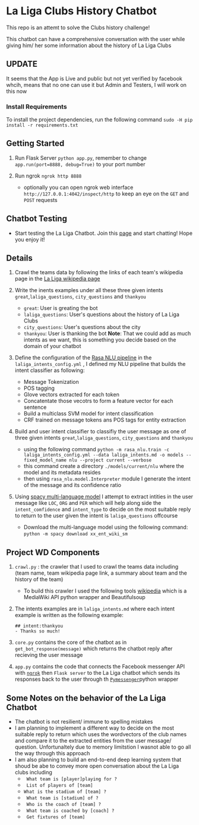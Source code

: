 # La Liga Clubs History Chatbot

This repo is an attemt to solve the Clubs history challenge!

This chatbot can have a comprehensive conversation with the user while giving him/ her some information about the history of La Liga Clubs

## UPDATE
It seems that the App is Live and public but not yet verified by facebook whcih, means that no one can use it but Admin and Testers, I will work on this now

### Install Requirements

To install the project dependencies, run the following command
	`sudo -H pip install -r requirements.txt`


## Getting Started

1. Run Flask Server `python app.py`, remember to change `app.run(port=8888, debug=True)` to your port number

2. Run ngrok `ngrok http 8888`
	- optionally you can open ngrok web interface `http://127.0.0.1:4042/inspect/http` to keep an eye on the `GET` and `POST` requests


## Chatbot Testing

- Start testing the La Liga Chatbot. Join this [page](https://www.facebook.com/La-Liga-Chatbot-Page-468645753642557/) and start chatting! Hope you enjoy it!


## Details

1. Crawl the teams data by following the links of each team's wikipedia page in the [La Liga wikipedia page](https://en.wikipedia.org/wiki/La_Liga?oldformat=true)

2. Write the inents examples under all these three given intents `great`,`laliga_questions`, `city_questions` and `thankyou`
	- `great`: User is greating the bot
	- `laliga_questions`: User's questions about the history of La Liga Clubs
	- `city_questions`: User's questions about the city
	- `thankyou`: User is thanking the bot
	__Note__: That we could add as much intents as we want, this is something you decide based on the domain of your chatbot 

3. Define the configuration of the [Rasa NLU pipeline](https://rasa.com/docs/nlu/choosing_pipeline/) in the `laliga_intents_config.yml` , I defined my NLU pipeline that builds the intent classifier as following:
	- Message Tokenization
	- POS tagging
	- Glove vectors extracted for each token
	- Concatentate those vecotrs to form a feature vector for each sentence
	- Build a multiclass SVM model for intent classification
	- CRF trained on message tokens ans POS tags for entity extraction

4. Build and user intent classifier to classifiy the user message as one of three given intents `great`,`laliga_questions`, `city_questions` and `thankyou`
	- using the following command
		`python -m rasa_nlu.train -c laliga_intents_config.yml --data laliga_intents.md -o models --fixed_model_name nlu --project current --verbose`
	- this command create a directory `./models/current/nlu` where the model and its metadata resides
	- then using `rasa_nlu.model.Interpreter` module I generate the intent of the message and its confidence ratio

5. Using [spacy multi-language model](https://spacy.io/models/xx) I attempt to extract intities in the user message like `LOC`, `ORG` and `PER` which will help along side the `intent_comfidence` and `intent_type` to decide on the most suitable reply to return to the user given the intent is `laliga_questions` offcourse
	- Download the multi-language model using the following command:
		`python -m spacy download xx_ent_wiki_sm`



## Project WD Components

1. `crawl.py` : the crawler that I used to crawl the teams data including (team name, team wikipedia page link, a summary about team and the history of the team)
	- To build this crawler I used the following tools [wikipedia](https://pypi.org/project/wikipedia/) which is a MediaWiki API python wrapper and Beautifulsoup

2. The intents examples are in `laliga_intents.md` where each intent example is written as the following example:
	```
	## intent:thankyou
	- Thanks so much!
	```
3. `core.py` contains the core of the chatbot as in `get_bot_response(message)` which returns the chatbot reply after recieving the user message		

4. `app.py` contains the code that connects the Facebook messenger API with [`ngrok`](https://ngrok.com/) then `Flask server` to the La Liga chatbot which sends its responses back to the user through th [`Pymessenger`](https://github.com/davidchua/pymessenger)python wrapper




## Some Notes on the behavior of the La Liga Chatbot

-  The chatbot is not resilient/ immune to spelling mistakes
-  I am planning to implement a different way to decide on the most suitable reply to return which uses the wordvectors of the club names and compare it to the extracted entities from the user message/ question. Unfortunaltely due to memory limitstion I wasnot able to go all the way through this approach
- I am also planning to build an end-to-end deep learning system that shoud be abe to convey more open conversation about the La Liga clubs including 
	- ` What team is [player]playing for ?`
	- ` List of players of [team]`
	- `What is the stadium of [team] ?`
	- ` What team is [stadium] of ?`
	- ` Who is the coach of [team] ?`
	- ` What team is coached by [coach] ?`
	- ` Get fixtures of [team]`
